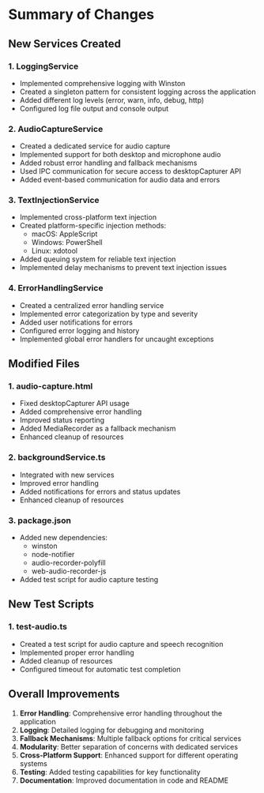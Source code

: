# Summary of Changes

## New Services Created

### 1. LoggingService
- Implemented comprehensive logging with Winston
- Created a singleton pattern for consistent logging across the application
- Added different log levels (error, warn, info, debug, http)
- Configured log file output and console output

### 2. AudioCaptureService
- Created a dedicated service for audio capture
- Implemented support for both desktop and microphone audio
- Added robust error handling and fallback mechanisms
- Used IPC communication for secure access to desktopCapturer API
- Added event-based communication for audio data and errors

### 3. TextInjectionService
- Implemented cross-platform text injection
- Created platform-specific injection methods:
  - macOS: AppleScript
  - Windows: PowerShell
  - Linux: xdotool
- Added queuing system for reliable text injection
- Implemented delay mechanisms to prevent text injection issues

### 4. ErrorHandlingService
- Created a centralized error handling service
- Implemented error categorization by type and severity
- Added user notifications for errors
- Configured error logging and history
- Implemented global error handlers for uncaught exceptions

## Modified Files

### 1. audio-capture.html
- Fixed desktopCapturer API usage
- Added comprehensive error handling
- Improved status reporting
- Added MediaRecorder as a fallback mechanism
- Enhanced cleanup of resources

### 2. backgroundService.ts
- Integrated with new services
- Improved error handling
- Added notifications for errors and status updates
- Enhanced cleanup of resources

### 3. package.json
- Added new dependencies:
  - winston
  - node-notifier
  - audio-recorder-polyfill
  - web-audio-recorder-js
- Added test script for audio capture testing

## New Test Scripts

### 1. test-audio.ts
- Created a test script for audio capture and speech recognition
- Implemented proper error handling
- Added cleanup of resources
- Configured timeout for automatic test completion

## Overall Improvements

1. **Error Handling**: Comprehensive error handling throughout the application
2. **Logging**: Detailed logging for debugging and monitoring
3. **Fallback Mechanisms**: Multiple fallback options for critical services
4. **Modularity**: Better separation of concerns with dedicated services
5. **Cross-Platform Support**: Enhanced support for different operating systems
6. **Testing**: Added testing capabilities for key functionality
7. **Documentation**: Improved documentation in code and README 
